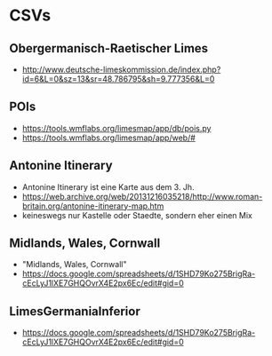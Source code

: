 # CSVs

## Obergermanisch-Raetischer Limes

* http://www.deutsche-limeskommission.de/index.php?id=6&L=0&sz=13&sr=48.786795&sh=9.777356&L=0

## POIs

* https://tools.wmflabs.org/limesmap/app/db/pois.py
* https://tools.wmflabs.org/limesmap/app/web/#

## Antonine Itinerary

* Antonine Itinerary ist eine Karte aus dem 3. Jh.
* https://web.archive.org/web/20131216035218/http://www.roman-britain.org/antonine-itinerary-map.htm
* keineswegs nur Kastelle oder Staedte, sondern eher einen Mix


## Midlands, Wales, Cornwall

* "Midlands, Wales, Cornwall"
* https://docs.google.com/spreadsheets/d/1SHD79Ko275BrigRa-cEcLyJ1lXE7GHQOvrX4E2px6Ec/edit#gid=0

## LimesGermaniaInferior

* https://docs.google.com/spreadsheets/d/1SHD79Ko275BrigRa-cEcLyJ1lXE7GHQOvrX4E2px6Ec/edit#gid=0
